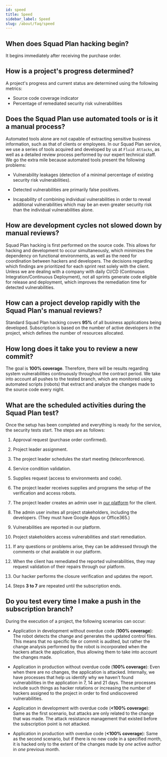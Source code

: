 ```yaml
---
id: speed
title: Speed
sidebar_label: Speed
slug: /about/faq/speed
---
```


## When does Squad Plan hacking begin?

It begins immediately
after receiving the purchase order.

## How is a project's progress determined?

A project's progress and current status
are determined using the following metrics:

- Source code coverage indicator
- Percentage of remediated security risk vulnerabilities

## Does the Squad Plan use automated tools or is it a manual process?

Automated tools
alone
are not capable of extracting sensitive business information,
such as that of clients or employees.
In our Squad Plan service,
we use a series of tools
acquired and developed by us at `Fluid Attacks`,
as well as a detailed review process
performed by our expert technical staff.
We go the extra mile
because automated tools present the following problems:

- Vulnerability leakages
  (detection of a minimal percentage
  of existing security risk vulnerabilities).

- Detected vulnerabilities
  are primarily false positives.

- Incapability of combining individual vulnerabilities
  in order to reveal additional vulnerabilities
  which may be an even greater security risk
  than the individual vulnerabilities alone.

## How are development cycles not slowed down by manual reviews?

Squad Plan hacking is first performed
on the source code.
This allows for hacking
and development to occur simultaneously,
which minimizes the dependency on functional environments,
as well as the need for coordination
between hackers and developers.
The decisions regarding which findings are prioritized
for each sprint
rest solely with the client.
Unless we are dealing with a company with daily CI/CD
(Continuous Integration/Continuous Deployment),
not all sprints generate code
eligible for release and deployment,
which improves the remediation time
for detected vulnerabilities.

## How can a project develop rapidly with the Squad Plan's manual reviews?

Standard Squad Plan hacking covers **95%**
of all business applications being developed.
Subscription is based on the number of active developers
in the project,
which defines the number of resources allocated.

## How long does it take you to review a new commit?

The goal is **100% coverage**.
Therefore,
there will be results
regarding system vulnerabilities
continuously
throughout the contract period.
We take into account all pushes to the tested branch,
which are monitored using automated scripts (robots)
that extract and analyze the changes
made to the source code every night.

## What are the scheduled activities during the Squad Plan test?

Once the setup has been completed
and everything is ready for the service,
the security tests start.
The steps are as follows:

1. Approval request
   (purchase order confirmed).

1. Project leader assignment.

1. The project leader schedules the start meeting
   (teleconference).

1. Service condition validation.

1. Supplies request
   (access to environments and code).

1. The project leader receives supplies
   and programs the setup
   of the verification and access robots.

1. The project leader creates an admin user
   in [our platform](https://fluidattacks.com/categories/arm/)
   for the client.

1. The admin user invites all project stakeholders,
   including the developers.
   (They must have Google Apps or Office365.)

1. Vulnerabilities are reported in our platform.

1. Project stakeholders access vulnerabilities
   and start remediation.

1. If any questions or problems arise,
   they can be addressed through the comments
   or chat available in our platform.

1. When the client has remediated the reported vulnerabilities,
   they may request validation of their repairs
   through our platform.

1. Our hacker performs the closure verification
   and updates the report.

1. Steps **3 to 7** are repeated
   until the subscription ends.

## Do you test every time I make a push in the subscription branch?

During the execution of a project,
the following scenarios can occur:

- Application in development without overdue code
  (**100% coverage**):
  The robot detects the change
  and generates the updated control files.
  This means
  that no specific file or commit is audited,
  but rather the change analysis
  performed by the robot
  is incorporated
  when the hackers attack the application,
  thus allowing them
  to take into account
  the changes made.

- Application in production without overdue code
  (**100% coverage**):
  Even when there are no changes,
  the application is attacked.
  Internally,
  we have processes
  that help us identify
  why we haven't found vulnerabilities
  in the application
  in 7, 14 and 21 days.
  These processes include such things
  as hacker rotations
  or increasing the number of hackers
  assigned to the project
  in order to find undiscovered vulnerabilities.

- Application in development with overdue code
  (**<100% coverage**):
  Same as the first scenario,
  but attacks are only related to the change
  that was made.
  The attack resistance management that existed
  before the subscription point
  is not attacked.

- Application in production with overdue code
  (**<100% coverage**):
  Same as the second scenario,
  but if there is no new code
  in a specified month,
  it is hacked only to the extent of the changes made
  by _one_ active author
  in _one_ previous month.
